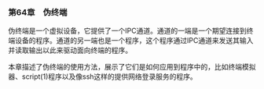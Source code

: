 ### 第64章　伪终端

伪终端是一个虚拟设备，它提供了一个IPC通道。通道的一端是一个期望连接到终端设备的程序。通道的另一端也是一个程序，这个程序通过IPC通道来发送其输入并读取输出以此来驱动面向终端的程序。

本章描述了伪终端的使用方法，展示了它们是如何应用到程序中的，比如终端模拟器、script(1)程序以及像ssh这样的提供网络登录服务的程序。

